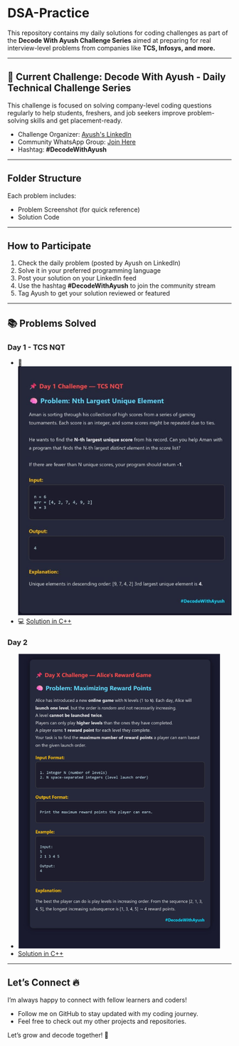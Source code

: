 # DSA-Practice 

This repository contains my daily solutions for coding challenges as part of the **Decode With Ayush Challenge Series** aimed at preparing for real interview-level problems from companies like **TCS, Infosys, and more.**

---

## 🎯 Current Challenge: Decode With Ayush - Daily Technical Challenge Series
This challenge is focused on solving company-level coding questions regularly to help students, freshers, and job seekers improve problem-solving skills and get placement-ready.

- Challenge Organizer: [Ayush's LinkedIn](https://www.linkedin.com/in/ayush-gupta-7181b7241 )  
- Community WhatsApp Group: [Join Here](https://lnkd.in/dwwFKEvx)  
- Hashtag: **#DecodeWithAyush**

---

## Folder Structure
Each problem includes:
- Problem Screenshot (for quick reference)
- Solution Code

---

## How to Participate
1. Check the daily problem (posted by Ayush on LinkedIn)
2. Solve it in your preferred programming language
3. Post your solution on your LinkedIn feed
4. Use the hashtag **#DecodeWithAyush** to join the community stream
5. Tag Ayush to get your solution reviewed or featured

---

## 📚 Problems Solved

### Day 1 - TCS NQT
- 📸 ![Problem Screenshot](./Day1_TCSNQT/Problem_Day1.png)
- 💻 [Solution in C++](./Day1_TCSNQT/nth_largest.cpp)
### Day 2 
- ![Problem Screenshot](./Day2/Problem_Day2.png)
- [Solution in C++](./Day2/alice.cpp)

---

## Let’s Connect 🔥
I’m always happy to connect with fellow learners and coders!

- Follow me on GitHub to stay updated with my coding journey.
- Feel free to check out my other projects and repositories.

Let’s grow and decode together! 💪
